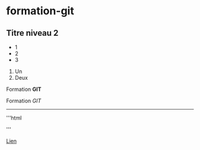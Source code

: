 
# formation-git


## Titre niveau 2

+ 1
+ 2
+ 3

1. Un
2. Deux

Formation **GIT**

Formation *GIT*

---

'''html
<html></html>
'''

[Lien](http://google.com)
